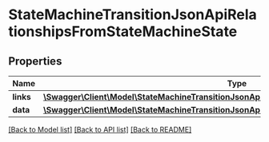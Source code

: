 # StateMachineTransitionJsonApiRelationshipsFromStateMachineState

## Properties
Name | Type | Description | Notes
------------ | ------------- | ------------- | -------------
**links** | [**\Swagger\Client\Model\StateMachineTransitionJsonApiRelationshipsFromStateMachineStateLinks**](StateMachineTransitionJsonApiRelationshipsFromStateMachineStateLinks.md) |  | [optional] 
**data** | [**\Swagger\Client\Model\StateMachineTransitionJsonApiRelationshipsFromStateMachineStateData**](StateMachineTransitionJsonApiRelationshipsFromStateMachineStateData.md) |  | [optional] 

[[Back to Model list]](../../README.md#documentation-for-models) [[Back to API list]](../../README.md#documentation-for-api-endpoints) [[Back to README]](../../README.md)

